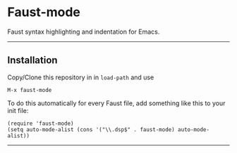 # Faust-mode

Faust syntax highlighting and indentation for Emacs.

---

## Installation

Copy/Clone this repository in in `load-path` and use 


```elisp
M-x faust-mode
```

To do this automatically for every Faust file, add something like this to your init file:

```elisp
(require 'faust-mode)
(setq auto-mode-alist (cons '("\\.dsp$" . faust-mode) auto-mode-alist))
```

---
